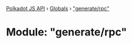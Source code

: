[Polkadot JS API](../README.md) › [Globals](../globals.md) › ["generate/rpc"](_generate_rpc_.md)

# Module: "generate/rpc"


